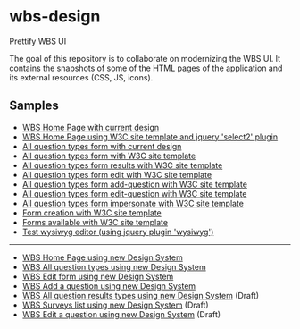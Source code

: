 # wbs-design

Prettify WBS UI

The goal of this repository is to collaborate on modernizing the WBS UI.
It contains the snapshots of some of the HTML pages of the application and its external resources (CSS, JS, icons).

## Samples

* [WBS Home Page with current design](https://w3c.github.io/wbs-design/html/index.html)
* [WBS Home Page using W3C site template and jquery 'select2' plugin](https://w3c.github.io/wbs-design/html/index-site-select2.html)
* [All question types form with current design](https://w3c.github.io/wbs-design/html/qtypes.html)
* [All question types form with W3C site template](https://w3c.github.io/wbs-design/html/qtypes-site.html)
* [All question types form results with W3C site template](https://w3c.github.io/wbs-design/html/qtypes-site-results.html)
* [All question types form edit with W3C site template](https://w3c.github.io/wbs-design/html/qtypes-site-edit.html)
* [All question types form add-question with W3C site template](https://w3c.github.io/wbs-design/html/qtypes-site-add-question.html)
* [All question types form edit-question with W3C site template](https://w3c.github.io/wbs-design/html/qtypes-site-edit-question.html)
* [All question types form impersonate with W3C site template](https://w3c.github.io/wbs-design/html/qtypes-site-impersonate.html)
* [Form creation with W3C site template](https://w3c.github.io/wbs-design/html/qtypes-site-create.html)
* [Forms available with W3C site template](https://w3c.github.io/wbs-design/html/qtypes-site-current.html)
* [Test wysiwyg editor (using jquery plugin 'wysiwyg')](https://w3c.github.io/wbs-design/html/wbs-wysiwyg.html)
***
* [WBS Home Page using new Design System](https://w3c.github.io/wbs-design/html/s24-home.html)
* [WBS All question types using new Design System](https://w3c.github.io/wbs-design/html/s24-qtypes.html)
* [WBS Edit form using new Design System](https://w3c.github.io/wbs-design/html/s24-survey-edit.html) 
* [WBS Add a question using new Design System](https://w3c.github.io/wbs-design/html/s24-question-add.html)
* [WBS All question results types using new Design System](https://w3c.github.io/wbs-design/html/s24-qtypes-results.html)  (Draft)
* [WBS Surveys list using new Design System](https://w3c.github.io/wbs-design/html/s24-list-surveys.html)  (Draft)
* [WBS Edit a question using new Design System](https://w3c.github.io/wbs-design/html/s24-question-edit.html)  (Draft)




